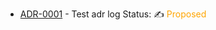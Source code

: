 

<!-- adrlog -->

* [ADR-0001](adr/0001-check-update-log.md) - Test adr log  Status: ✍️ <font color="orange">Proposed </font>

<!-- adrlogstop -->






